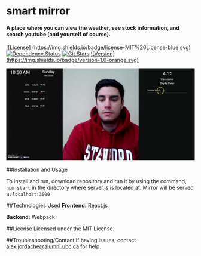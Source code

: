 # smart mirror

#### A place where you can view the weather, see stock information, and search youtube (and yourself of course).

[![License] (https://img.shields.io/badge/license-MIT%20License-blue.svg)]()
[![Dependency Status](https://img.shields.io/david/therealAJ/smart-mirror.svg)](https://david-dm.org/therealAJ/smart-mirror)
[![Git Stars](https://img.shields.io/github/stars/therealAJ/smart-mirror.svg)](https://github.com/therealAJ/smart-mirror)
[![Version] (https://img.shields.io/badge/version-1.0-orange.svg)]()

![alt tag](https://raw.githubusercontent.com/therealAJ/smart-mirror/master/demo.gif)

##Installation and Usage

To install and run, download repository and run it by using the command, ```npm start``` in the directory where server.js is located at. 
Mirror will be served at ``` localhost:3000 ```

##Technologies Used
**Frontend:** React.js

**Backend:** Webpack

##License
Licensed under the MIT License.

##Troubleshooting/Contact
If having issues, contact alex.jordache@alumni.ubc.ca for help.